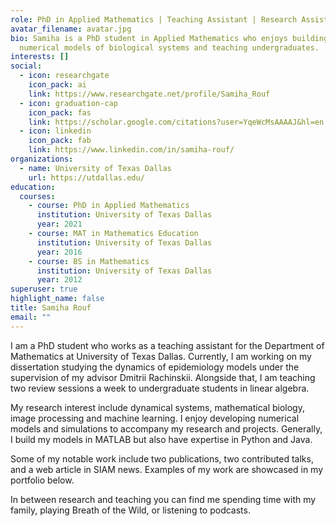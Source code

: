 ```yaml
---
role: PhD in Applied Mathematics | Teaching Assistant | Research Assistant
avatar_filename: avatar.jpg
bio: Samiha is a PhD student in Applied Mathematics who enjoys building
  numerical models of biological systems and teaching undergraduates.
interests: []
social:
  - icon: researchgate
    icon_pack: ai
    link: https://www.researchgate.net/profile/Samiha_Rouf
  - icon: graduation-cap
    icon_pack: fas
    link: https://scholar.google.com/citations?user=YqeWcMsAAAAJ&hl=en
  - icon: linkedin
    icon_pack: fab
    link: https://www.linkedin.com/in/samiha-rouf/
organizations:
  - name: University of Texas Dallas
    url: https://utdallas.edu/
education:
  courses:
    - course: PhD in Applied Mathematics
      institution: University of Texas Dallas
      year: 2021
    - course: MAT in Mathematics Education
      institution: University of Texas Dallas
      year: 2016
    - course: BS in Mathematics
      institution: University of Texas Dallas
      year: 2012
superuser: true
highlight_name: false
title: Samiha Rouf
email: ""
---
```



I am a PhD student who works as a teaching assistant for the Department of Mathematics at University of Texas Dallas. Currently, I am working on my dissertation studying the dynamics of epidemiology models under the supervision of my advisor Dmitrii Rachinskii. Alongside that, I am teaching two review sessions a week to undergraduate students in linear algebra.

My research interest include dynamical systems, mathematical biology, image processing and machine learning. I enjoy developing numerical models and simulations to accompany my research and projects. Generally, I build my models in MATLAB but also have expertise in Python and Java.

Some of my notable work include two publications, two contributed talks, and a web article in SIAM news. Examples of my work are showcased in my portfolio below.

In between research and teaching you can find me spending time with my family, playing Breath of the Wild, or listening to podcasts.
 